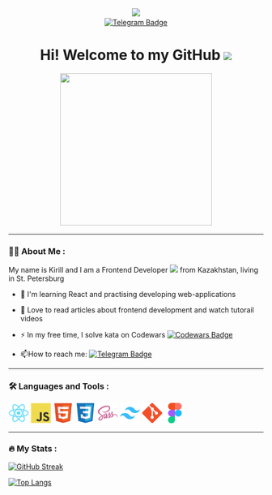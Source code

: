 <div id="header" align="center">
  <img src="https://media.giphy.com/media/hS42TuYYnANLFR9IRQ/giphy.gif" width="100"/>
  <div id="badges">
    <a href="https://t.me/mercyyy813" target="_blank"> 
      <img src="https://img.shields.io/badge/Telegram-blue?logo=telegram&logoColor=white&style=for-the-badge" alt="Telegram Badge"> 
    </a>
  </div>
  <h1>
    Hi! Welcome to my GitHub
    <img src="https://media.giphy.com/media/hvRJCLFzcasrR4ia7z/giphy.gif" width="30px"/>
  </h1>
</div>

<div align="center">
  <img src="https://media.giphy.com/media/9oa3sE4IdWbqO61WGT/giphy.gif" width="300" height="300"/>
</div>

---

### :man_technologist: About Me :
My name is Kirill and I am a Frontend Developer <img src="https://media.giphy.com/media/9RL6QuG8k4Gco8pyFH/giphy.gif" width="25"> from Kazakhstan, living in St. Petersburg
- :telescope: I'm learning React and practising developing web-applications

- :seedling: Love to read articles about frontend development and watch tutorail videos

- :zap: In my free time, I solve kata on Codewars <a href="https://www.codewars.com/users/kdvornichenko"><img src="https://www.codewars.com/users/kdvornichenko/badges/small" alt="Codewars Badge"/></a> 

- :mailbox:How to reach me: <a href="https://t.me/mercyyy813" target="_blank"><img src="https://cdn-icons-png.flaticon.com/512/2111/2111646.png" width="30" alt="Telegram Badge"></a>

---

### :hammer_and_wrench: Languages and Tools :
<div>
  <img src="https://github.com/devicons/devicon/blob/master/icons/react/react-original.svg" title="React" alt="React" width="40" height="40"/>
  <img src="https://github.com/devicons/devicon/blob/master/icons/javascript/javascript-original.svg" title="JS" alt="JS" width="40" height="40"/>
  <img src="https://github.com/devicons/devicon/blob/master/icons/html5/html5-original.svg" title="HTML5" alt="HTML5" width="40" height="40"/>
  <img src="https://github.com/devicons/devicon/blob/master/icons/css3/css3-original.svg" title="CSS3" alt="CSS3" width="40" height="40"/>
  <img src="https://github.com/devicons/devicon/blob/master/icons/sass/sass-original.svg" title="CSS3" alt="CSS3" width="40" height="40"/>
  <img src="https://github.com/devicons/devicon/blob/master/icons/tailwindcss/tailwindcss-plain.svg" title="Tailwind" alt="Tailwind" width="40" height="40"/>
  <img src="https://github.com/devicons/devicon/blob/master/icons/git/git-original.svg" title="Git" alt="Git" width="40" height="40"/>
  <img src="https://github.com/devicons/devicon/blob/master/icons/figma/figma-original.svg" title="Git" alt="Git" width="40" height="40"/>
</div>

---

### :fire: My Stats :
[![GitHub Streak](http://github-readme-streak-stats.herokuapp.com?user=kdvornichenko&theme=dark&background=000000)](https://git.io/streak-stats)

[![Top Langs](https://github-readme-stats.vercel.app/api/top-langs/?username=kdvornichenko&layout=compact&theme=vision-friendly-dark&hide=php)](https://github.com/anuraghazra/github-readme-stats)
